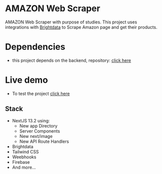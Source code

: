# AMAZON Web Scraper
AMAZON Web Scraper with purpose of studies.
This project uses integrations with [Brightdata](https://brightdata.com) to Scrape Amazon page and get their products.

# Dependencies
- this project depends on the backend, repository: [click here](https://github.com/cloviscarmezini/amazon-scraper-brightdata-backend)


# Live demo

- To test the project [click here](https://amazon-scraper-dl4miunw0-cloviscarmezini.vercel.app)

## Stack

- NextJS 13.2 using:
    - New app Directory
    - Server Components
    - New next/image
    - New API Route Handlers
- Brightdata
- Tailwind CSS
- Weebhooks
- Firebase
- And more...